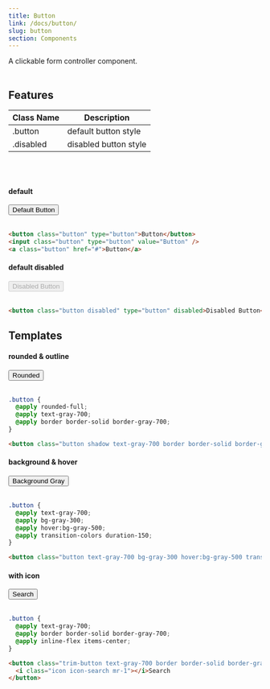 ```yaml
---
title: Button
link: /docs/button/
slug: button
section: Components
---
```

A clickable form controller component.
<br>
<br>

## Features
<table class="table-group table-group-outline">
  <thead>
    <tr>
      <th>Class Name</th>
      <th>Description</th>
    </tr>
  </thead>
  <tbody class="align-baseline">
    <tr>
      <td>.button</td>
      <td>
        default button style
      </td>
    </tr>
    <tr>
      <td>.disabled</td>
      <td>
        disabled button style
      </td>
    </tr>
  </tbody>
</table>
<br>
<br>


#### default
<button class="trim-button" type="button">Default Button</button>
<br>
<br>


```html {}
<button class="button" type="button">Button</button>
<input class="button" type="button" value="Button" />
<a class="button" href="#">Button</a>
```


#### default disabled
<button class="trim-button disabled" type="button" disabled>Disabled Button</button>
<br>
<br>


```html {}
<button class="button disabled" type="button" disabled>Disabled Button</button>
```


## Templates
#### rounded & outline
<button class="trim-button rounded-full text-gray-700 border border-solid border-gray-700" type="button">Rounded</button>
<br>
<br>


```css {}
.button {
  @apply rounded-full;
  @apply text-gray-700;
  @apply border border-solid border-gray-700;
}
```


```html {}
<button class="button shadow text-gray-700 border border-solid border-gray-700" type="button">Rounded</button>
```


#### background & hover
<button class="trim-button text-gray-700 bg-gray-300 hover:bg-gray-500 transition-colors duration-150" type="button">Background Gray</button>
<br>
<br>


```css {}
.button {
  @apply text-gray-700;
  @apply bg-gray-300;
  @apply hover:bg-gray-500;
  @apply transition-colors duration-150;
}
```



```html {}
<button class="button text-gray-700 bg-gray-300 hover:bg-gray-500 transition-colors duration-150" type="button">Background Gray</button>
```

#### with icon
<button class="trim-button text-gray-700 border border-solid border-gray-700 inline-flex items-center" type="button"><i class="icon icon-search mr-1"></i>Search</button>
<br>
<br>


```css {}
.button {
  @apply text-gray-700;
  @apply border border-solid border-gray-700;
  @apply inline-flex items-center;
}
```


```html {}
<button class="trim-button text-gray-700 border border-solid border-gray-700 inline-flex items-center" type="button">
  <i class="icon icon-search mr-1"></i>Search
</button>
```